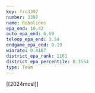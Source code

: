 ```yaml
---
key: frc3397
number: 3397
name: Robolions
epa_end: 10.42
auto_epa_end: 6.69
teleop_epa_end: 3.54
endgame_epa_end: 0.19
winrate: 0.4167
district_epa_rank: 1161
district_epa_percentile: 0.3554
type: Team
---
```

[[2024mosl]]
